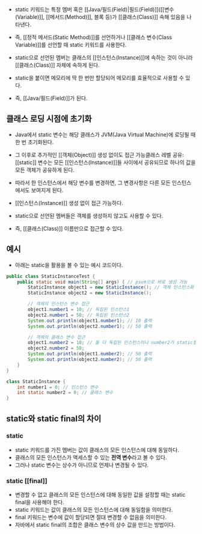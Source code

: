 - static 키워드는 특정 멤버 혹은 [[Java/필드(Field)|필드(Field)]]([[변수(Variable)]], [[메서드(Method)]], 블록 등)가 [[클래스(Class)]] 속해 있음을 나타낸다. 
- 즉, [[정적 메서드(Static Method)]]를 선언하거나 [[클래스 변수(Class Variable)]]를 선언할 때 static 키워드를 사용한다.

- static으로 선언된 멤버는 클래스의 [[인스턴스(Instance)]]에 속하는 것이 아니라 [[클래스(Class)]] 자체에 속하게 된다.
- static을 붙이면 메모리에 딱 한 번만 할당되어 메모리를 효율적으로 사용할 수 있다.
- 즉, [[Java/필드(Field)]]가 된다.

## 클래스 로딩 시점에 초기화

- Java에서 static 변수는 해당 클래스가 JVM(Java Virtual Machine)에 로딩될 때 한 번 초기화된다. 

- 그 이후로 추가적인 [[객체(Object)]] 생성 없이도 접근 가능클래스 레벨 공유: [[static]] 변수는 모든 [[인스턴스(Instance)]]들 사이에서 공유되므로 하나의 값을 모든 객체가 공유하게 된다. 
- 따라서 한 인스턴스에서 해당 변수를 변경하면, 그 변경사항은 다른 모든 인스턴스에서도 보여지게 된다.

- [[인스턴스(Instance)]] 생성 없이 접근 가능하다.
- static으로 선언된 멤버들은 객체를 생성하지 않고도 사용할 수 있다.
- 즉, [[클래스(Class)]] 이름만으로 접근할 수 있다.

## 예시

- 아래는 static을 활용을 볼 수 있는 예시 코드이다.

```java
public class StaticInstanceTest {
    public static void main(String[] args) { // psvm으로 바로 생성 가능
        StaticInstance object1 = new StaticInstance(); // 객체 인스턴스화
        StaticInstance object2 = new StaticInstance();

        // 객체의 인스턴스 변수 접근
        object1.number1 = 10; // 독립된 인스턴스1
        object2.number1 = 50; // 독립된 인스턴스2
        System.out.println(object1.number1); // 10 출력
        System.out.println(object2.number1); // 50 출력

        // 객체의 클래스 변수 접근
        object1.number2 = 10; // 둘 다 독립된 인스턴스이나 number2가 static필드 이므로 공유
        object2.number2 = 50;
        System.out.println(object1.number2); // 50 출력
        System.out.println(object2.number2); // 50 출력
    }
}

class StaticInstance {
	int number1 = 0; // 인스턴스 변수
	int static number2 = 0; // 클래스 변수
}
```


## static와 static final의 차이

### static

- static 키워드를 가진 멤버는 값이 클래스의 모든 인스턴스에 대해 동일하다.  
- 클래스의 모든 인스턴스가 액세스할 수 있는 **전역 변수**라고 볼 수 있다.
- 그러나 static 변수는 상수가 아니므로 언제나 변경될 수 있다.
### static [[final]]

- 변경할 수 없고 클래스의 모든 인스턴스에 대해 동일한 값을 설정할 때는 static final을 사용해야 한다.
- static 키워드는 값이 클래스의 모든 인스턴스에 대해 동일함을 의미한다.
- final 키워드는 변수에 값이 할당되면 절대 변경할 수 없음을 의미한다.
- 자바에서 static final의 조합은 클래스 변수의 상수 값을 만드는 방법이다.